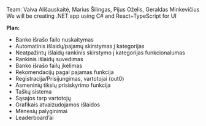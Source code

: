 Team: Vaiva Ališauskaitė, Marius Šilingas, Pijus Oželis, Geraldas Minkevičius </br>
We will be creating .NET app using C# and React+TypeScript for UI </br>

<b>Plan:</b></br>
<ul>
<li>Banko išrašo failo nuskaitymas</li>
<li>Automatinis išlaidų/pajamų skirstymas į kategorijas</li>
<li>Neatpažintų išlaidų rankinis skirstymo į kategorijas funkcionalumas</li>
<li>Rankinis išlaidų suvedimas</li>
<li>Banko išrašo failų įkėlimas</li>
<li>Rekomendacijų pagal pajamas funkcija</li>
<li>Registracija/Prisijungimas, vartotojai (out0)</li>
<li>Asmeninių tikslų prisiskyrimo funkcija</li>
<li>Taškų sistema</li>
<li>Sąsajos tarp vartotojų</li>
<li>Grafikais atvaizudojamos išlaidos</li>
<li>Mėnesių palyginimai</li>
<li>Leaderboard’ai</li>
</ul>
